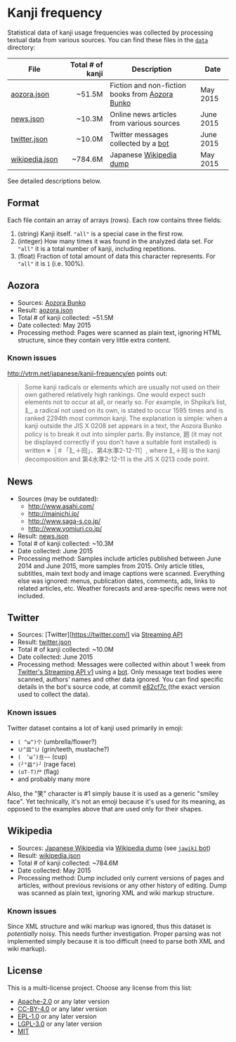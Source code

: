 # Kanji frequency

Statistical data of kanji usage frequencies was collected by processing textual data from various sources. You can find these files in the [`data`](data) directory:

| File                                  | Total # of kanji | Description                                               | Date      |
| ------------------------------------- | ---------------: | --------------------------------------------------------- | --------- |
| [aozora.json](data/aozora.json)       |           ~51.5M | Fiction and non-fiction books from [Aozora Bunko][aozora] | May 2015  |
| [news.json](data/news.json)           |           ~10.3M | Online news articles from various sources                 | June 2015 |
| [twitter.json](data/twitter.json)     |           ~10.0M | Twitter messages collected by a [bot][twitter-bot]        | June 2015 |
| [wikipedia.json](data/wikipedia.json) |          ~784.6M | Japanese [Wikipedia dump][wiki-dumps]                     | May 2015  |

See detailed descriptions below.

## Format

Each file contain an array of arrays (rows). Each row contains three fields:

1. (string) Kanji itself. `"all"` is a special case in the first row.
2. (integer) How many times it was found in the analyzed data set. For `"all"` it is a total number of kanji, including repetitions.
3. (float) Fraction of total amount of data this character represents. For `"all"` it is `1` (i.e. 100%).

## Aozora

- Sources: [Aozora Bunko][aozora]
- Result: [aozora.json](data/aozora.json)
- Total # of kanji collected: ~51.5M
- Date collected: May 2015
- Processing method: Pages were scanned as plain text, ignoring HTML structure, since they contain very little extra content.

### Known issues

<http://vtrm.net/japanese/kanji-frequency/en> points out:

> Some kanji radicals or elements which are usually not used on their own gathered relatively high rankings. One would expect such elements not to occur at all, or nearly so. For example, in Shpika’s list, 廴, a radical not used on its own, is stated to occur 1595 times and is ranked 2294th most common kanji.
The explanation is simple: when a kanji outside the JIS X 0208 set appears in a text, the Aozora Bunko policy is to break it out into simpler parts. By instance, 𢌞 (it may not be displayed correctly if you don’t have a suitable font installed) is written ※［＃「廴＋囘」、第4水準2-12-11］, where 廴＋囘 is the kanji decomposition and 第4水準2-12-11 is the JIS X 0213 code point.

## News

- Sources (may be outdated):
  - http://www.asahi.com/
  - http://mainichi.jp/
  - http://www.saga-s.co.jp/
  - http://www.yomiuri.co.jp/
- Result: [news.json](data/news.json)
- Total # of kanji collected: ~10.3M
- Date collected: June 2015
- Processing method: Samples include articles published between June 2014 and June 2015, more samples from 2015. Only article titles, subtitles, main text body and image captions were scanned. Everything else was ignored: menus, publication dates, comments, ads, links to related articles, etc. Weather forecasts and area-specific news were not included.

## Twitter

- Sources: [Twitter][https://twitter.com/] via [Streaming API][twitter-stream]
- Result: [twitter.json](data/twitter.json)
- Total # of kanji collected: ~10.0M
- Date collected: June 2015
- Processing method: Messages were collected within about 1 week from [Twitter's Streaming API v1][twitter-stream] using a [bot][twitter-bot]. Only message text bodies were scanned, authors' names and other data ignored. You can find specific details in the bot's source code, at commit [e82cf7c
](https://github.com/scriptin/twitter-kanji-frequency/tree/e82cf7c6093b7b789c52f238a4eb41a3ced1fdc9) (the exact version used to collect the data).

### Known issues

Twitter dataset contains a lot of kanji used primarily in emoji:

- `( ^ω^)个` (umbrella/flower?)
- `Ｕ^皿^Ｕ` (grin/teeth, mustache?)
- `(　’ω’)旦~~` (cup)
- `(╯°益°)╯` (rage face)
- `(oT-T)尸` (flag)
- and probably many more

Also, the "笑" character is #1 simply bause it is used as a generic "smiley face". Yet technically, it's not an emoji because it's used for its meaning, as opposed to the examples above that are used only for their shapes.

## Wikipedia

- Sources: [Japanese Wikipedia](https://ja.wikipedia.org/) via [Wikipedia dump][wiki-dumps] (see [`jawiki` bot][jawiki])
- Result: [wikipedia.json](data/wikipedia.json)
- Total # of kanji collected: ~784.6M
- Date collected: May 2015
- Processing method: Dump included only current versions of pages and articles, without previous revisions or any other history of editing. Dump was scanned as plain text, ignoring XML and wiki markup structure.

### Known issues

Since XML structure and wiki markup was ignored, thus this dataset is *potentially* noisy. This needs further investigation. Proper parsing was not implemented simply because it is too difficult (need to parse both XML and wiki markup).

## License

This is a multi-license project. Choose any license from this list:

- [Apache-2.0](http://www.apache.org/licenses/LICENSE-2.0) or any later version
- [CC-BY-4.0](http://creativecommons.org/licenses/by/4.0/) or any later version
- [EPL-1.0](https://www.eclipse.org/legal/epl-v10.html) or any later version
- [LGPL-3.0](http://www.gnu.org/licenses/lgpl-3.0.html) or any later version
- [MIT](http://opensource.org/licenses/MIT)

[aozora]: http://www.aozora.gr.jp/
[jawiki]: https://dumps.wikimedia.org/jawiki/
[jouyou]: https://en.wikipedia.org/wiki/J%C5%8Dy%C5%8D_kanji
[twitter-bot]: https://github.com/scriptin/twitter-kanji-frequency
[twitter-stream]: https://developer.twitter.com/en/docs/twitter-api/v1/tweets/filter-realtime/api-reference/post-statuses-filter
[wiki-dumps]: https://dumps.wikimedia.org/
